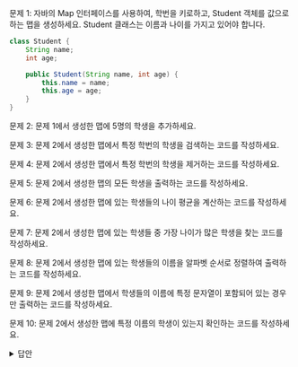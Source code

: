 문제 1:
자바의 Map 인터페이스를 사용하여, 학번을 키로하고, Student 객체를 값으로 하는 맵을 생성하세요. Student 클래스는 이름과 나이를 가지고 있어야 합니다.

```java
class Student {
    String name;
    int age;

    public Student(String name, int age) {
        this.name = name;
        this.age = age;
    }
}
```

문제 2:
문제 1에서 생성한 맵에 5명의 학생을 추가하세요.

문제 3:
문제 2에서 생성한 맵에서 특정 학번의 학생을 검색하는 코드를 작성하세요.

문제 4:
문제 2에서 생성한 맵에서 특정 학번의 학생을 제거하는 코드를 작성하세요.

문제 5:
문제 2에서 생성한 맵의 모든 학생을 출력하는 코드를 작성하세요.

문제 6:
문제 2에서 생성한 맵에 있는 학생들의 나이 평균을 계산하는 코드를 작성하세요.

문제 7:
문제 2에서 생성한 맵에 있는 학생들 중 가장 나이가 많은 학생을 찾는 코드를 작성하세요.

문제 8:
문제 2에서 생성한 맵에 있는 학생들의 이름을 알파벳 순서로 정렬하여 출력하는 코드를 작성하세요.

문제 9:
문제 2에서 생성한 맵에서 학생들의 이름에 특정 문자열이 포함되어 있는 경우만 출력하는 코드를 작성하세요.

문제 10:
문제 2에서 생성한 맵에 특정 이름의 학생이 있는지 확인하는 코드를 작성하세요.

<details>
  <summary>답안</summary>

문제 1:
```java
Map<Integer, Student> studentsMap = new HashMap<>();
```

문제 2:
```java
studentsMap.put(1, new Student("Alice", 20));
studentsMap.put(2, new Student("Bob", 21));
studentsMap.put(3, new Student("Charlie", 22));
studentsMap.put(4, new Student("David", 23));
studentsMap.put(5, new Student("Eve", 24));
```

문제 3:
```java
int studentIdToSearch = 3;
Student student = studentsMap.get(studentIdToSearch);
```

문제 4:
```java
int studentIdToRemove = 2;
studentsMap.remove(studentIdToRemove);
```

문제 5:
```java
for (Map.Entry<Integer, Student> entry : studentsMap.entrySet()) {
    System.out.println("Student ID: " + entry.getKey() + ", Name: " + entry.getValue().name + ", Age: " + entry.getValue().age);
}
```

문제 6:
```java
int totalAge = 0;
for (Student student : studentsMap.values()) {
    totalAge += student.age;
}
double averageAge = (double) totalAge / studentsMap.size();
```

문제 7:
```java
Student oldestStudent = null;
for (Student student : studentsMap.values()) {
    if (oldestStudent == null || student.age > oldestStudent.age) {
        oldestStudent = student;
    }
}
```

문제 8:
```java
List<Student> sortedStudents

 = new ArrayList<>(studentsMap.values());
sortedStudents.sort(Comparator.comparing(student -> student.name));
for (Student student : sortedStudents) {
    System.out.println(student.name);
}
```

문제 9:
```java
String substring = "a";
for (Student student : studentsMap.values()) {
    if (student.name.contains(substring)) {
        System.out.println(student.name);
    }
}
```

문제 10:
```java
String nameToSearch = "Alice";
boolean found = false;
for (Student student : studentsMap.values()) {
    if (student.name.equals(nameToSearch)) {
        found = true;
        break;
    }
}
```

</details>